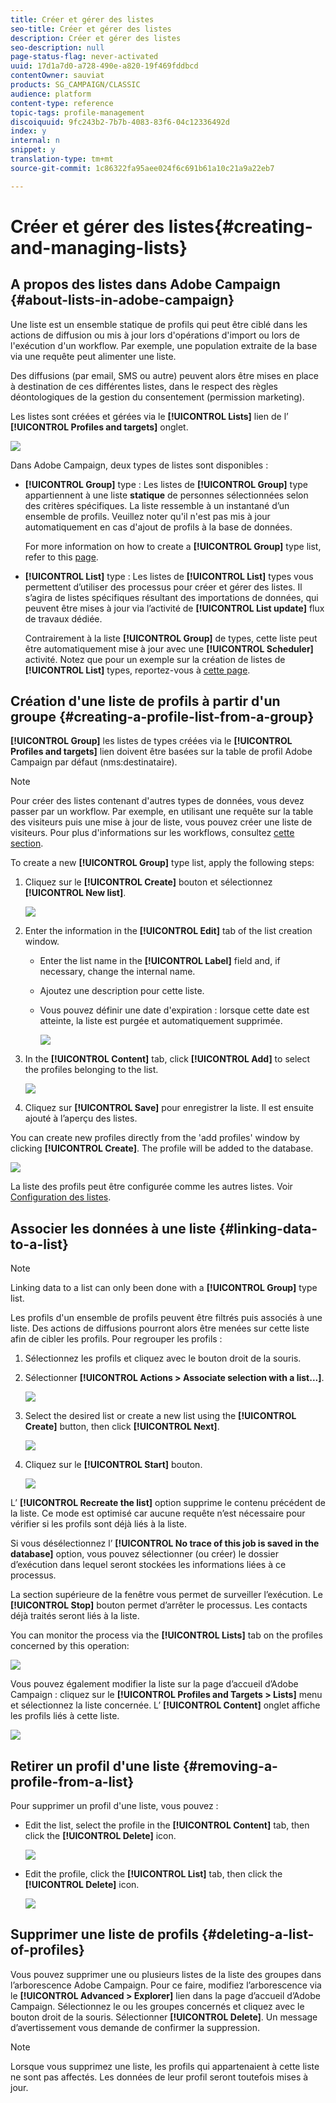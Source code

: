 ```yaml
---
title: Créer et gérer des listes
seo-title: Créer et gérer des listes
description: Créer et gérer des listes
seo-description: null
page-status-flag: never-activated
uuid: 17d1a7d0-a728-490e-a820-19f469fddbcd
contentOwner: sauviat
products: SG_CAMPAIGN/CLASSIC
audience: platform
content-type: reference
topic-tags: profile-management
discoiquuid: 9fc243b2-7b7b-4083-83f6-04c12336492d
index: y
internal: n
snippet: y
translation-type: tm+mt
source-git-commit: 1c86322fa95aee024f6c691b61a10c21a9a22eb7

---
```



# Créer et gérer des listes{#creating-and-managing-lists}

## A propos des listes dans Adobe Campaign {#about-lists-in-adobe-campaign}

Une liste est un ensemble statique de profils qui peut être ciblé dans les actions de diffusion ou mis à jour lors d&#39;opérations d&#39;import ou lors de l&#39;exécution d&#39;un workflow. Par exemple, une population extraite de la base via une requête peut alimenter une liste.

Des diffusions (par email, SMS ou autre) peuvent alors être mises en place à destination de ces différentes listes, dans le respect des règles déontologiques de la gestion du consentement (permission marketing).

Les listes sont créées et gérées via le **[!UICONTROL Lists]** lien de l’ **[!UICONTROL Profiles and targets]** onglet.

![](assets/s_ncs_user_interface_group_link.png)

Dans Adobe Campaign, deux types de listes sont disponibles :

* **[!UICONTROL Group]** type : Les listes de **[!UICONTROL Group]** type appartiennent à une liste **statique** de personnes sélectionnées selon des critères spécifiques. La liste ressemble à un instantané d’un ensemble de profils. Veuillez noter qu&#39;il n&#39;est pas mis à jour automatiquement en cas d&#39;ajout de profils à la base de données.

   For more information on how to create a **[!UICONTROL Group]** type list, refer to this [page](#creating-a-profile-list-from-a-group).

* **[!UICONTROL List]** type : Les listes de **[!UICONTROL List]** types vous permettent d’utiliser des processus pour créer et gérer des listes. Il s’agira de listes spécifiques résultant des importations de données, qui peuvent être mises à jour via l’activité de **[!UICONTROL List update]** flux de travaux dédiée.

   Contrairement à la liste **[!UICONTROL Group]** de types, cette liste peut être automatiquement mise à jour avec une **[!UICONTROL Scheduler]** activité. Notez que pour un exemple sur la création de listes de **[!UICONTROL List]** types, reportez-vous à [cette page](../../workflow/using/list-update.md).

## Création d&#39;une liste de profils à partir d&#39;un groupe {#creating-a-profile-list-from-a-group}

**[!UICONTROL Group]** les listes de types créées via le **[!UICONTROL Profiles and targets]** lien doivent être basées sur la table de profil Adobe Campaign par défaut (nms:destinataire).

>[!NOTE]
>
>Pour créer des listes contenant d&#39;autres types de données, vous devez passer par un workflow. Par exemple, en utilisant une requête sur la table des visiteurs puis une mise à jour de liste, vous pouvez créer une liste de visiteurs. Pour plus d&#39;informations sur les workflows, consultez [cette section](../../workflow/using/about-workflows.md).

To create a new **[!UICONTROL Group]** type list, apply the following steps:

1. Cliquez sur le **[!UICONTROL Create]** bouton et sélectionnez **[!UICONTROL New list]**.

   ![](assets/s_ncs_user_new_group.png)

1. Enter the information in the **[!UICONTROL Edit]** tab of the list creation window.

   * Enter the list name in the **[!UICONTROL Label]** field and, if necessary, change the internal name.
   * Ajoutez une description pour cette liste.
   * Vous pouvez définir une date d&#39;expiration : lorsque cette date est atteinte, la liste est purgée et automatiquement supprimée.

      ![](assets/list_expiration_date.png)

1. In the **[!UICONTROL Content]** tab, click **[!UICONTROL Add]** to select the profiles belonging to the list.

   ![](assets/s_ncs_user_add_group.png)

1. Cliquez sur **[!UICONTROL Save]** pour enregistrer la liste. Il est ensuite ajouté à l’aperçu des listes.

You can create new profiles directly from the &#39;add profiles&#39; window by clicking **[!UICONTROL Create]**. The profile will be added to the database.

![](assets/s_ncs_user_new_recipient_from_group.png)

La liste des profils peut être configurée comme les autres listes. Voir [Configuration des listes](../../platform/using/adobe-campaign-workspace.md#configuring-lists).

## Associer les données à une liste {#linking-data-to-a-list}

>[!NOTE]
>
>Linking data to a list can only been done with a **[!UICONTROL Group]** type list.

Les profils d&#39;un ensemble de profils peuvent être filtrés puis associés à une liste. Des actions de diffusions pourront alors être menées sur cette liste afin de cibler les profils. Pour regrouper les profils :

1. Sélectionnez les profils et cliquez avec le bouton droit de la souris.
1. Sélectionner **[!UICONTROL Actions > Associate selection with a list...]**.

   ![](assets/s_ncs_user_add_selection_to_group.png)

1. Select the desired list or create a new list using the **[!UICONTROL Create]** button, then click **[!UICONTROL Next]**.

   ![](assets/s_ncs_user_add_selection_to_group_2.png)

1. Cliquez sur le **[!UICONTROL Start]** bouton.

   ![](assets/s_ncs_user_add_selection_to_group_3.png)

L’ **[!UICONTROL Recreate the list]** option supprime le contenu précédent de la liste. Ce mode est optimisé car aucune requête n’est nécessaire pour vérifier si les profils sont déjà liés à la liste.

Si vous désélectionnez l’ **[!UICONTROL No trace of this job is saved in the database]** option, vous pouvez sélectionner (ou créer) le dossier d’exécution dans lequel seront stockées les informations liées à ce processus.

La section supérieure de la fenêtre vous permet de surveiller l’exécution. Le **[!UICONTROL Stop]** bouton permet d’arrêter le processus. Les contacts déjà traités seront liés à la liste.

You can monitor the process via the **[!UICONTROL Lists]** tab on the profiles concerned by this operation:

![](assets/s_ncs_user_add_selection_to_group_4.png)

Vous pouvez également modifier la liste sur la page d’accueil d’Adobe Campaign : cliquez sur le **[!UICONTROL Profiles and Targets > Lists]** menu et sélectionnez la liste concernée. L’ **[!UICONTROL Content]** onglet affiche les profils liés à cette liste.

![](assets/s_ncs_user_add_selection_to_group_5.png)

## Retirer un profil d&#39;une liste {#removing-a-profile-from-a-list}

Pour supprimer un profil d&#39;une liste, vous pouvez :

* Edit the list, select the profile in the **[!UICONTROL Content]** tab, then click the **[!UICONTROL Delete]** icon.

   ![](assets/list_remove_a_recipient.png)

* Edit the profile, click the **[!UICONTROL List]** tab, then click the **[!UICONTROL Delete]** icon.

   ![](assets/recipient_remove_a_list.png)

## Supprimer une liste de profils {#deleting-a-list-of-profiles}

Vous pouvez supprimer une ou plusieurs listes de la liste des groupes dans l’arborescence Adobe Campaign. Pour ce faire, modifiez l’arborescence via le **[!UICONTROL Advanced > Explorer]** lien dans la page d’accueil d’Adobe Campaign. Sélectionnez le ou les groupes concernés et cliquez avec le bouton droit de la souris. Sélectionner **[!UICONTROL Delete]**. Un message d’avertissement vous demande de confirmer la suppression.

>[!NOTE]
>
>Lorsque vous supprimez une liste, les profils qui appartenaient à cette liste ne sont pas affectés. Les données de leur profil seront toutefois mises à jour.


